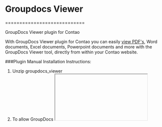 # Groupdocs Viewer
============================

GroupDocs Viewer plugin for Contao

With GroupDocs Viewer plugin for Contao you can easily [view PDF's](http://groupdocs.com/apps/viewer), Word documents, Excel documents, Powerpoint documents and more with the GroupDocs Viewer tool, directly from within your Contao website.

###Plugin Manual Installation Instructions:

1. Unzip groupdocs_viewer
2. To allow GroupDocs <iframe> to appear go to Admin > Setting > Allowed HTML tags and just add <iframe> at the end
3. Place "groupdocs_viewer" in site/system/modules
4. Then go to Admin > System >  Extension manager > Update database and update "tl_gdv" table

###UNINSTALL PLUGIN

	Just remove "groupdocs_viewer" in modules



###[Sign, Manage, Annotate, Assemble, Compare and Convert Documents with GroupDocs](http://groupdocs.com)
* [Annotate PDF, Word, Excel, Powerpoint and Images with GroupDocs Viewer](http://groupdocs.com/apps/viewer)
* [Embed DOC, DOCX, PDF Viewer in your Radiant CMS website] (http://ext.radiantcms.org/extensions/294-groupdocs-viewer)
* [See source code for GroupDocs Viewer plugin for Contao CMS](https://github.com/groupdocs/contao-groupdocs-viewer-source)

###Created by [GroupDocs Marketplace Team](http://groupdocs.com/marketplace/).

###ChangeLog
2012-11-30
1.  Client CMS name tracking was added(referer parameter in the URL).
